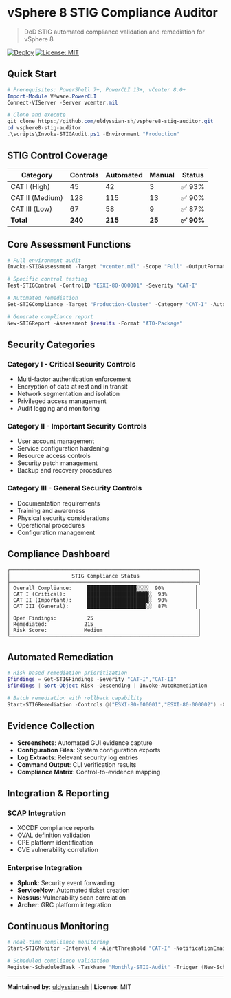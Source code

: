 # vSphere 8 STIG Compliance Auditor

> DoD STIG automated compliance validation and remediation for vSphere 8

[![Deploy](https://github.com/uldyssian-sh/vsphere8-stig-auditor/actions/workflows/deploy.yml/badge.svg)](https://github.com/uldyssian-sh/vsphere8-stig-auditor/actions/workflows/deploy.yml)
[![License: MIT](https://img.shields.io/badge/License-MIT-yellow.svg)](https://opensource.org/licenses/MIT)

## Quick Start

```powershell
# Prerequisites: PowerShell 7+, PowerCLI 13+, vCenter 8.0+
Import-Module VMware.PowerCLI
Connect-VIServer -Server vcenter.mil

# Clone and execute
git clone https://github.com/uldyssian-sh/vsphere8-stig-auditor.git
cd vsphere8-stig-auditor
.\scripts\Invoke-STIGAudit.ps1 -Environment "Production"
```

## STIG Control Coverage

| Category | Controls | Automated | Manual | Status |
|----------|----------|-----------|--------|--------|
| CAT I (High) | 45 | 42 | 3 | ✅ 93% |
| CAT II (Medium) | 128 | 115 | 13 | ✅ 90% |
| CAT III (Low) | 67 | 58 | 9 | ✅ 87% |
| **Total** | **240** | **215** | **25** | **✅ 90%** |

## Core Assessment Functions

```powershell
# Full environment audit
Invoke-STIGAssessment -Target "vcenter.mil" -Scope "Full" -OutputFormat "SCAP"

# Specific control testing
Test-STIGControl -ControlID "ESXI-80-000001" -Severity "CAT-I"

# Automated remediation
Set-STIGCompliance -Target "Production-Cluster" -Category "CAT-I" -AutoFix

# Generate compliance report
New-STIGReport -Assessment $results -Format "ATO-Package"
```

## Security Categories

### Category I - Critical Security Controls
- Multi-factor authentication enforcement
- Encryption of data at rest and in transit
- Network segmentation and isolation
- Privileged access management
- Audit logging and monitoring

### Category II - Important Security Controls
- User account management
- Service configuration hardening
- Resource access controls
- Security patch management
- Backup and recovery procedures

### Category III - General Security Controls
- Documentation requirements
- Training and awareness
- Physical security considerations
- Operational procedures
- Configuration management

## Compliance Dashboard

```
┌─────────────────────────────────────────────────────────────┐
│                    STIG Compliance Status                   │
├─────────────────────────────────────────────────────────────┤
│ Overall Compliance:     ████████████████░░░░  90%          │
│ CAT I (Critical):       ████████████████████░  93%         │
│ CAT II (Important):     ████████████████████░  90%         │
│ CAT III (General):      ███████████████████░░  87%         │
│                                                             │
│ Open Findings:          25                                  │
│ Remediated:            215                                  │
│ Risk Score:            Medium                               │
└─────────────────────────────────────────────────────────────┘
```

## Automated Remediation

```powershell
# Risk-based remediation prioritization
$findings = Get-STIGFindings -Severity "CAT-I","CAT-II"
$findings | Sort-Object Risk -Descending | Invoke-AutoRemediation

# Batch remediation with rollback capability
Start-STIGRemediation -Controls @("ESXI-80-000001","ESXI-80-000002") -CreateCheckpoint
```

## Evidence Collection

- **Screenshots**: Automated GUI evidence capture
- **Configuration Files**: System configuration exports
- **Log Extracts**: Relevant security log entries
- **Command Output**: CLI verification results
- **Compliance Matrix**: Control-to-evidence mapping

## Integration & Reporting

### SCAP Integration
- XCCDF compliance reports
- OVAL definition validation
- CPE platform identification
- CVE vulnerability correlation

### Enterprise Integration
- **Splunk**: Security event forwarding
- **ServiceNow**: Automated ticket creation
- **Nessus**: Vulnerability scan correlation
- **Archer**: GRC platform integration

## Continuous Monitoring

```powershell
# Real-time compliance monitoring
Start-STIGMonitor -Interval 4 -AlertThreshold "CAT-I" -NotificationEmail "isso@mil"

# Scheduled compliance validation
Register-ScheduledTask -TaskName "Monthly-STIG-Audit" -Trigger (New-ScheduledTaskTrigger -Monthly)
```

---
**Maintained by**: [uldyssian-sh](https://github.com/uldyssian-sh) | **License**: MIT